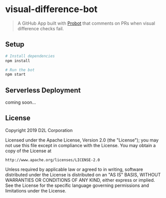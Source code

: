 # visual-difference-bot

> A GitHub App built with [Probot](https://github.com/probot/probot) that comments on PRs when visual difference checks fail.

## Setup

```sh
# Install dependencies
npm install

# Run the bot
npm start
```

## Serverless Deployment

coming soon...

## License

Copyright 2019 D2L Corporation

Licensed under the Apache License, Version 2.0 (the "License");
you may not use this file except in compliance with the License.
You may obtain a copy of the License at

	http://www.apache.org/licenses/LICENSE-2.0

Unless required by applicable law or agreed to in writing, software
distributed under the License is distributed on an "AS IS" BASIS,
WITHOUT WARRANTIES OR CONDITIONS OF ANY KIND, either express or implied.
See the License for the specific language governing permissions and
limitations under the License.

